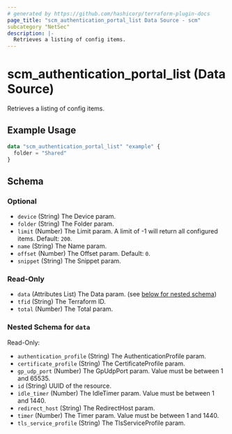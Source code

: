 ```yaml
---
# generated by https://github.com/hashicorp/terraform-plugin-docs
page_title: "scm_authentication_portal_list Data Source - scm"
subcategory "NetSec"
description: |-
  Retrieves a listing of config items.
---
```


# scm_authentication_portal_list (Data Source)

Retrieves a listing of config items.

## Example Usage

```terraform
data "scm_authentication_portal_list" "example" {
  folder = "Shared"
}
```

<!-- schema generated by tfplugindocs -->
## Schema

### Optional

- `device` (String) The Device param.
- `folder` (String) The Folder param.
- `limit` (Number) The Limit param. A limit of -1 will return all configured items. Default: `200`.
- `name` (String) The Name param.
- `offset` (Number) The Offset param. Default: `0`.
- `snippet` (String) The Snippet param.

### Read-Only

- `data` (Attributes List) The Data param. (see [below for nested schema](#nestedatt--data))
- `tfid` (String) The Terraform ID.
- `total` (Number) The Total param.

<a id="nestedatt--data"></a>
### Nested Schema for `data`

Read-Only:

- `authentication_profile` (String) The AuthenticationProfile param.
- `certificate_profile` (String) The CertificateProfile param.
- `gp_udp_port` (Number) The GpUdpPort param. Value must be between 1 and 65535.
- `id` (String) UUID of the resource.
- `idle_timer` (Number) The IdleTimer param. Value must be between 1 and 1440.
- `redirect_host` (String) The RedirectHost param.
- `timer` (Number) The Timer param. Value must be between 1 and 1440.
- `tls_service_profile` (String) The TlsServiceProfile param.
